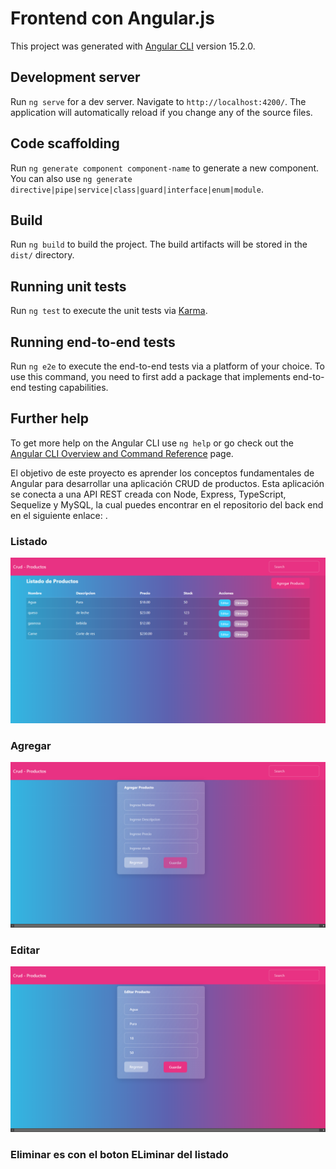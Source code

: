 # Frontend con Angular.js

This project was generated with [Angular CLI](https://github.com/angular/angular-cli) version 15.2.0.

## Development server

Run `ng serve` for a dev server. Navigate to `http://localhost:4200/`. The application will automatically reload if you change any of the source files.

## Code scaffolding

Run `ng generate component component-name` to generate a new component. You can also use `ng generate directive|pipe|service|class|guard|interface|enum|module`.

## Build

Run `ng build` to build the project. The build artifacts will be stored in the `dist/` directory.

## Running unit tests

Run `ng test` to execute the unit tests via [Karma](https://karma-runner.github.io).

## Running end-to-end tests

Run `ng e2e` to execute the end-to-end tests via a platform of your choice. To use this command, you need to first add a package that implements end-to-end testing capabilities.

## Further help

To get more help on the Angular CLI use `ng help` or go check out the [Angular CLI Overview and Command Reference](https://angular.io/cli) page.

El objetivo de este proyecto es aprender los conceptos fundamentales de Angular para desarrollar una aplicación CRUD de productos. Esta aplicación se conecta a una API REST creada con Node, Express, TypeScript, Sequelize y MySQL, la cual puedes encontrar en el repositorio del back end en el siguiente enlace: .

### Listado
![Listado](img/01.png)

### Agregar
![Listado](img/02.png)

### Editar
![Listado](img/03.png)

### Eliminar es con el boton ELiminar del listado







